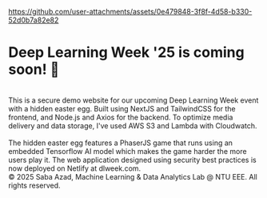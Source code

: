 https://github.com/user-attachments/assets/0e479848-3f8f-4d58-b330-52d0b7a82e82

# Deep Learning Week '25 is coming soon! 🚀<br>
<br/>
This is a secure demo website for our upcoming Deep Learning Week event with a hidden easter egg. Built using NextJS and TailwindCSS for the frontend, and Node.js and Axios for the backend. To optimize media delivery and data storage, I've used AWS S3 and Lambda with Cloudwatch.<br />
<br/>
The hidden easter egg features a PhaserJS game that runs using an embedded Tensorflow AI model which makes the game harder the more users play it. The web application designed using security best practices is now deployed on Netlify at dlweek.com.<br />
© 2025 Saba Azad, Machine Learning & Data Analytics Lab @ NTU EEE. All rights reserved.
<br/>



